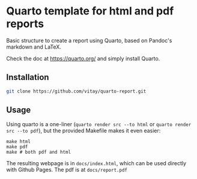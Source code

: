 # Quarto template for html and pdf reports

Basic structure to create a report using Quarto, based on Pandoc's markdown and LaTeX. 

Check the doc at <https://quarto.org/> and simply install Quarto.

## Installation

```bash
git clone https://github.com/vitay/quarto-report.git
```


## Usage

Using quarto is a one-liner (`quarto render src --to html` or `quarto render src --to pdf`), but the provided Makefile makes it even easier:

```
make html
make pdf
make # both pdf and html
```

The resulting webpage is in `docs/index.html`, which can be used directly with Github Pages. The pdf is at `docs/report.pdf`
